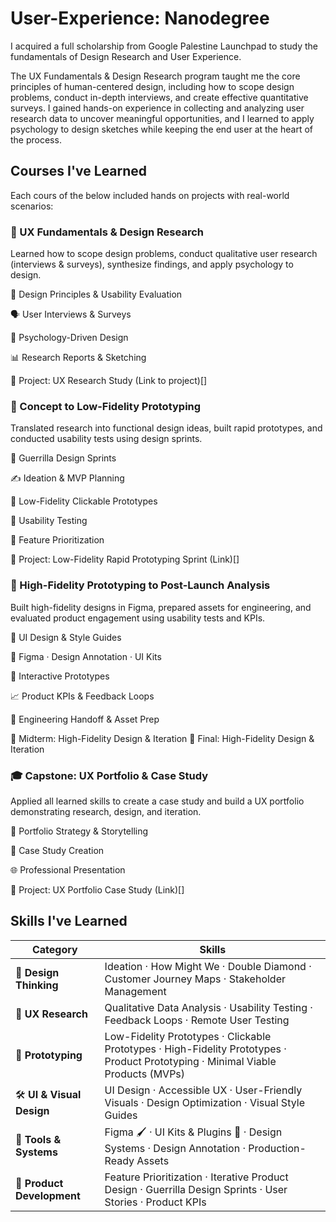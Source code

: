 # User-Experience: Nanodegree
I acquired a full scholarship from Google Palestine Launchpad to study the fundamentals of Design Research and User Experience.

The UX Fundamentals & Design Research program taught me the core principles of human-centered design, including how to scope design problems, conduct in-depth interviews, and create effective quantitative surveys. I gained hands-on experience in collecting and analyzing user research data to uncover meaningful opportunities, and I learned to apply psychology to design sketches while keeping the end user at the heart of the process.

## Courses I've Learned
Each cours of the below included hands on projects with real-world scenarios:

### 🧠 UX Fundamentals & Design Research
Learned how to scope design problems, conduct qualitative user research (interviews & surveys), synthesize findings, and apply psychology to design.

  🧩 Design Principles & Usability Evaluation

  🗣️ User Interviews & Surveys

  🧠 Psychology-Driven Design

  📊 Research Reports & Sketching

  📂 Project: UX Research Study (Link to project)[]
    
### 🔧 Concept to Low-Fidelity Prototyping
Translated research into functional design ideas, built rapid prototypes, and conducted usability tests using design sprints.

  🚀 Guerrilla Design Sprints

  ✍️ Ideation & MVP Planning

  🧱 Low-Fidelity Clickable Prototypes

  🧪 Usability Testing

  🎯 Feature Prioritization

  📂 Project: Low-Fidelity Rapid Prototyping Sprint (Link)[]
  
### 🎨 High-Fidelity Prototyping to Post-Launch Analysis
Built high-fidelity designs in Figma, prepared assets for engineering, and evaluated product engagement using usability tests and KPIs.

  🎨 UI Design & Style Guides

  🧰 Figma · Design Annotation · UI Kits

  🔁 Interactive Prototypes

  📈 Product KPIs & Feedback Loops

  🤝 Engineering Handoff & Asset Prep

  📂 Midterm: High-Fidelity Design & Iteration
  📂 Final: High-Fidelity Design & Iteration
  
### 🎓 Capstone: UX Portfolio & Case Study
Applied all learned skills to create a case study and build a UX portfolio demonstrating research, design, and iteration.

  📘 Portfolio Strategy & Storytelling

  🧩 Case Study Creation

  🌐 Professional Presentation

  📂 Project: UX Portfolio Case Study (Link)[]

## Skills I've Learned

| Category                   | Skills                                                                                                                           |
| -------------------------- | -------------------------------------------------------------------------------------------------------------------------------- |
| 🎨 **Design Thinking**     | Ideation · How Might We · Double Diamond · Customer Journey Maps · Stakeholder Management                                        |
| 🧪 **UX Research**         | Qualitative Data Analysis · Usability Testing · Feedback Loops · Remote User Testing                                             |
| 📐 **Prototyping**         | Low-Fidelity Prototypes · Clickable Prototypes · High-Fidelity Prototypes · Product Prototyping · Minimal Viable Products (MVPs) |
| 🛠️ **UI & Visual Design** | UI Design · Accessible UX · User-Friendly Visuals · Design Optimization · Visual Style Guides                                    |
| 🧰 **Tools & Systems**     | Figma 🖌️ · UI Kits & Plugins 🔌 · Design Systems · Design Annotation · Production-Ready Assets                                  |
| 🚀 **Product Development** | Feature Prioritization · Iterative Product Design · Guerrilla Design Sprints · User Stories · Product KPIs                       |
